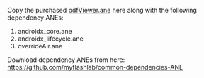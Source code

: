 Copy the purchased [pdfViewer.ane](https://www.myflashlabs.com/product/pdf-reader-ane-adobe-air-native-extension/) here along with the following dependency ANEs:

1. androidx_core.ane
1. androidx_lifecycle.ane
1. overrideAir.ane

Download dependency ANEs from here: https://github.com/myflashlab/common-dependencies-ANE
